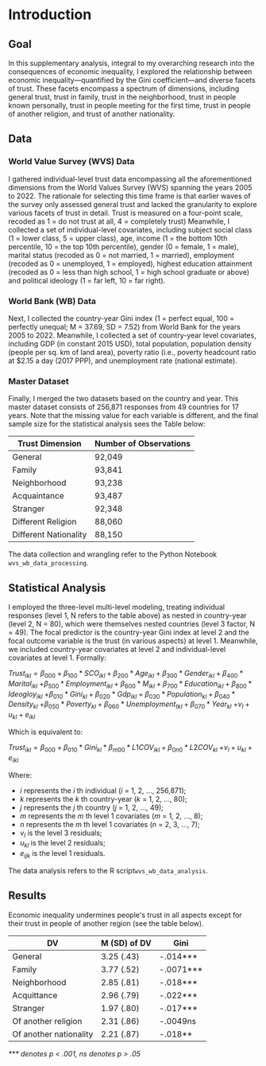 # Introduction

## Goal
In this supplementary analysis, integral to my overarching research into the consequences of economic inequality, I explored the relationship between economic inequality—quantified by the Gini coefficient—and diverse facets of trust. These facets encompass a spectrum of dimensions, including general trust, trust in family, trust in the neighborhood, trust in people known personally, trust in people meeting for the first time, trust in people of another religion, and trust of another nationality.  

## Data

### World Value Survey (WVS) Data
I gathered individual-level trust data encompassing all the aforementioned dimensions from the World Values Survey (WVS) spanning the years 2005 to 2022. The rationale for selecting this time frame is that earlier waves of the survey only assessed general trust and lacked the granularity to explore various facets of trust in detail. Trust is measured on a four-point scale, recoded as 1 = do not trust at all, 4 = completely trust) Meanwhile, I collected a set of individual-level covariates, including subject social class (1 = lower class, 5 = upper class), age, income (1 = the bottom 10th percentile, 10 = the top 10th percentile), gender (0 = female, 1 = male), marital status (recoded as 0 = not married, 1 = married), employment (recoded as 0 = unemployed, 1 = employed), highest education attainment (recoded as 0 = less than high school, 1 = high school graduate or above) and political ideology (1 = far left, 10 = far right). 

### World Bank (WB) Data
Next, I collected the country-year Gini index (1 = perfect equal, 100 = perfectly unequal; M = 37.69, SD = 7.52) from World Bank for the years 2005 to 2022. Meanwhile, I collected a set of country-year level covariates, including GDP (in constant 2015 USD), total population, population density (people per sq. km of land area), poverty ratio (i.e., poverty headcount ratio at $2.15 a day (2017 PPP), and unemployment rate (national estimate).

### Master Dataset
Finally, I merged the two datasets based on the country and year. This master dataset consists of 256,871 responses from 49 countries for 17 years. Note that the missing value for each variable is different, and the final sample size for the statistical analysis sees the Table below:

| Trust Dimension          | Number of Observations |
|--------------------------|------------------------|
| General                  | 92,049                 |
| Family                   | 93,841                 |
| Neighborhood             | 93,238                 |
| Acquaintance             | 93,487                 |
| Stranger                 | 92,348                 |
| Different Religion       | 88,060                 |
| Different Nationality    | 88,150                 |

The data collection and wrangling refer to the Python Notebook ```wvs_wb_data_processing```.

## Statistical Analysis
I employed the three-level multi-level modeling, treating individual responses (level 1, N refers to the table above) as nested in country-year (level 2, N = 80), which were themselves nested countries (level 3 factor, N = 49). The focal predictor is the country-year Gini index at level 2 and the focal outcome variable is the trust (in various aspects) at level 1. Meanwhile, we included country-year covariates at level 2 and individual-level covariates at level 1. Formally:

$Trust_{ikl} = β_{000} + β_{100} * SCO_{ikl} + β_{200} * Age_{ikl} + β_{300} * Gender_{ikl} + β_{400} * Marital_{ikl}$ 
            $+ β_{500} * Employment_{ikl} + β_{600} * M_{ikl} + β_{700} * Education_{ikl} + β_{800} * Ideogloy_{ikl}$ 
            $+ β_{010} * Gini_{kl} + β_{020} * Gdp_{ikl} + β_{030} * Population_{kl} + β_{040} * Density_{kl}$ 
            $+ β_{050} * Poverty_{kl} + β_{060} * Unemployment_{tkl} + β_{070} * Year_{kl}$ 
            $+ v_{l} + u_{kl} + e_{ikl}$

Which is equivalent to:

$Trust_{ikl} = β_{000} + β_{010}*Gini_{kl} * β_{m00} * L1COV_{ikl} + β_{0n0} * L2COV_{kl}$ 
                      $+ v_{l} + u_{kl} + e_{ikl}$


Where:
- $i$ represents the $i$ th individual ($i$ = 1, 2, ...,  256,871);
- $k$ represents the $k$ th country-year ($k$ = 1, 2, ..., 80);
- $j$ represents the $j$ th country ($j$ = 1, 2, ..., 49);
- $m$ represents the $m$ th level 1 covariates ($m$ = 1, 2, ..., 8);
- $n$ represents the $m$ th level 1 covariates ($n$ = 2, 3, ..., 7);
- $v_{l}$ is the level 3 residuals;
- $u_{kl}$ is the level 2 residuals;
- $e_{ijk}$ is the level 1 residuals.

The data analysis refers to the R script```wvs_wb_data_analysis```.

## Results
Economic inequality undermines people's trust in all aspects except for their trust in people of another region (see the table below).

|       DV         |M (SD) of DV | Gini   |
|------------------|-------------|--------|
| General          | 3.25 (.43)  | -.014***|
| Family           | 3.77 (.52)  | -.0071***|
| Neighborhood     | 2.85 (.81)  | -.018***|
| Acquittance      | 2.96 (.79)  | -.022***|
| Stranger         | 1.97 (.80)  | -.017***|
| Of another religion |2.31 (.86)| -.0049ns|
| Of another nationality |2.21 (.87)| -.018**|

<i> *** denotes p < .001, ns denotes p > .05 <i>

